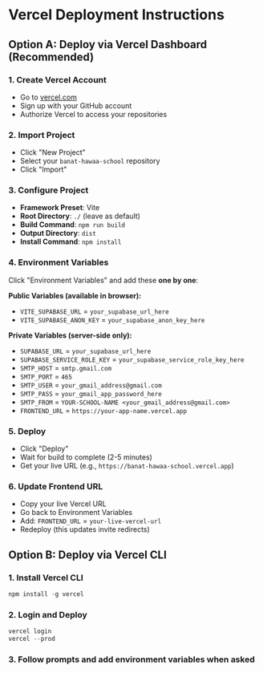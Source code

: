# Vercel Deployment Instructions

## Option A: Deploy via Vercel Dashboard (Recommended)

### 1. Create Vercel Account

- Go to [vercel.com](https://vercel.com)
- Sign up with your GitHub account
- Authorize Vercel to access your repositories

### 2. Import Project

- Click "New Project"
- Select your `banat-hawaa-school` repository
- Click "Import"

### 3. Configure Project

- **Framework Preset**: Vite
- **Root Directory**: `./` (leave as default)
- **Build Command**: `npm run build`
- **Output Directory**: `dist`
- **Install Command**: `npm install`

### 4. Environment Variables

Click "Environment Variables" and add these **one by one**:

**Public Variables (available in browser):**

- `VITE_SUPABASE_URL` = `your_supabase_url_here`
- `VITE_SUPABASE_ANON_KEY` = `your_supabase_anon_key_here`

**Private Variables (server-side only):**

- `SUPABASE_URL` = `your_supabase_url_here`
- `SUPABASE_SERVICE_ROLE_KEY` = `your_supabase_service_role_key_here`
- `SMTP_HOST` = `smtp.gmail.com`
- `SMTP_PORT` = `465`
- `SMTP_USER` = `your_gmail_address@gmail.com`
- `SMTP_PASS` = `your_gmail_app_password_here`
- `SMTP_FROM` = `YOUR-SCHOOL-NAME <your_gmail_address@gmail.com>`
- `FRONTEND_URL` = `https://your-app-name.vercel.app`

### 5. Deploy

- Click "Deploy"
- Wait for build to complete (2-5 minutes)
- Get your live URL (e.g., `https://banat-hawaa-school.vercel.app`)

### 6. Update Frontend URL

- Copy your live Vercel URL
- Go back to Environment Variables
- Add: `FRONTEND_URL` = `your-live-vercel-url`
- Redeploy (this updates invite redirects)

## Option B: Deploy via Vercel CLI

### 1. Install Vercel CLI

```powershell
npm install -g vercel
```

### 2. Login and Deploy

```powershell
vercel login
vercel --prod
```

### 3. Follow prompts and add environment variables when asked
